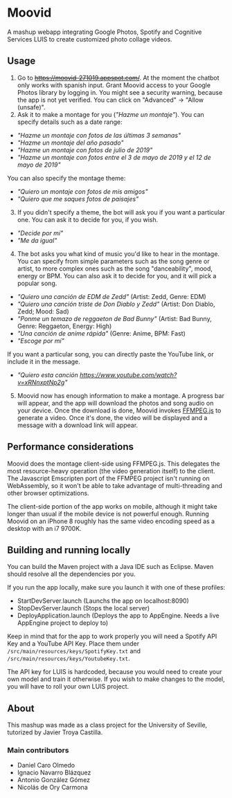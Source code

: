 # Moovid
A mashup webapp integrating Google Photos, Spotify and Cognitive Services LUIS to create customized photo collage videos.

## Usage
1. Go to ~~https://moovid-271019.appspot.com/~~. At the moment the chatbot only works with spanish input. Grant Moovid access to your Google Photos library by logging in. You might see a security warning, because the app is not yet verified. You can click on "Advanced" -> "Allow (unsafe)".
2. Ask it to make a montage for you (_"Hazme un montaje"_). 
You can specify details such as a date range:
- _"Hazme un montaje con fotos de las últimas 3 semanas"_
- _"Hazme un montaje del año pasado"_
- _"Hazme un montaje con fotos de julio de 2019"_
- _"Hazme un montaje con fotos entre el 3 de mayo de 2019 y el 12 de mayo de 2019"_

You can also specify the montage theme:
- _"Quiero un montaje con fotos de mis amigos"_
- _"Quiero que me saques fotos de paisajes"_
3. If you didn't specify a theme, the bot will ask you if you want a particular one. You can ask it to decide for you, if you wish.
- _"Decide por mí"_
- _"Me da igual"_
4. The bot asks you what kind of music you'd like to hear in the montage. You can specify from simple parameters such as the song genre or artist, to more complex ones such as the song "danceability", mood, energy or BPM. You can also ask it to decide for you, and it will pick a popular song.
- _"Quiero una canción de EDM de Zedd"_ (Artist: Zedd, Genre: EDM)
- _"Quiero una canción triste de Don Diablo y Zedd"_ (Artist: Don Diablo, Zedd; Mood: Sad)
- _"Ponme un temazo de reggaeton de Bad Bunny"_ (Artist: Bad Bunny, Genre: Reggaeton, Energy: High)
- _"Una canción de anime rápida"_ (Genre: Anime, BPM: Fast)
- _"Escoge por mí"_

If you want a particular song, you can directly paste the YouTube link, or include it in the message.
- _"Quiero esta canción https://www.youtube.com/watch?v=xRNnxptNp2g"_
5. Moovid now has enough information to make a montage. A progress bar will appear, and the app will download the photos and song audio on your device. Once the download is done, Moovid invokes [FFMPEG.js](https://github.com/Kagami/ffmpeg.js/) to generate a video. Once it's done, the video will be displayed and a message with a download link will appear.

## Performance considerations
Moovid does the montage client-side using FFMPEG.js. This delegates the most resource-heavy operation (the video generation itself) to the client. The Javascript Emscripten port of the FFMPEG project isn't running on WebAssembly, so it won't be able to take advantage of multi-threading and other browser optimizations.

The client-side portion of the app works on mobile, although it might take longer than usual if the mobile device is not powerful enough. Running Moovid on an iPhone 8 roughly has the same video encoding speed as a desktop with an i7 9700K.

## Building and running locally
You can build the Maven project with a Java IDE such as Eclipse. Maven should resolve all the dependencies por you.

If you run the app locally, make sure you launch it with one of these profiles:
- StartDevServer.launch (Launchs the app on localhost:8090)
- StopDevServer.launch (Stops the local server)
- DeployApplication.launch (Deploys the app to AppEngine. Needs a live AppEngine project to deploy to)

Keep in mind that for the app to work properly you will need a Spotify API Key and a YouTube API Key.
Place them under `/src/main/resources/keys/SpotifyKey.txt` and `/src/main/resources/keys/YoutubeKey.txt`.

The API key for LUIS is hardcoded, because you would need to create your own model and train it otherwise. If you wish to make changes to the model, you will have to roll your own LUIS project. 

## About
This mashup was made as a class project for the University of Seville, tutorized by Javier Troya Castilla.

### Main contributors
- Daniel Caro Olmedo
- Ignacio Navarro Blázquez
- Antonio González Gómez
- Nicolás de Ory Carmona
